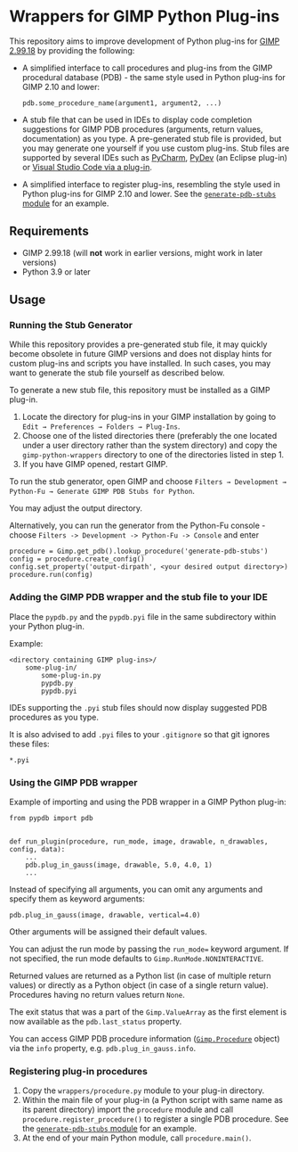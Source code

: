 # Wrappers for GIMP Python Plug-ins

This repository aims to improve development of Python plug-ins for [GIMP 2.99.18](https://www.gimp.org/downloads/devel/) by providing the following:

* A simplified interface to call procedures and plug-ins from the GIMP procedural database (PDB) - the same style used in Python plug-ins for GIMP 2.10 and lower:
  
  ```
  pdb.some_procedure_name(argument1, argument2, ...)
  ```

* A stub file that can be used in IDEs to display code completion suggestions for GIMP PDB procedures (arguments, return values, documentation) as you type. A pre-generated stub file is provided, but you may generate one yourself if you use custom plug-ins. Stub files are supported by several IDEs such as [PyCharm](https://www.jetbrains.com/help/pycharm/stubs.html), [PyDev](https://www.pydev.org/manual_101_install.html) (an Eclipse plug-in) or [Visual Studio Code via a plug-in](https://marketplace.visualstudio.com/items?itemName=ms-python.vscode-pylance).

* A simplified interface to register plug-ins, resembling the style used in Python plug-ins for GIMP 2.10 and lower. See the [`generate-pdb-stubs` module](generate-pdb-stubs/generate-pdb-stubs.py#L51) for an example.


## Requirements

* GIMP 2.99.18 (will **not** work in earlier versions, might work in later versions)
* Python 3.9 or later


## Usage

### Running the Stub Generator

While this repository provides a pre-generated stub file, it may quickly become obsolete in future GIMP versions and does not display hints for custom plug-ins and scripts you have installed.
In such cases, you may want to generate the stub file yourself as described below.

To generate a new stub file, this repository must be installed as a GIMP plug-in.

1. Locate the directory for plug-ins in your GIMP installation by going to `Edit → Preferences → Folders → Plug-Ins`.
2. Choose one of the listed directories there (preferably the one located under a user directory rather than the system directory) and copy the `gimp-python-wrappers` directory to one of the directories listed in step 1.
3. If you have GIMP opened, restart GIMP.

To run the stub generator, open GIMP and choose `Filters → Development → Python-Fu → Generate GIMP PDB Stubs for Python`.

You may adjust the output directory.

Alternatively, you can run the generator from the Python-Fu console - choose `Filters -> Development -> Python-Fu -> Console` and enter

```
procedure = Gimp.get_pdb().lookup_procedure('generate-pdb-stubs')
config = procedure.create_config()
config.set_property('output-dirpath', <your desired output directory>)
procedure.run(config)
```

### Adding the GIMP PDB wrapper and the stub file to your IDE

Place the `pypdb.py` and the `pypdb.pyi` file in the same subdirectory within your Python plug-in.

Example:

```
<directory containing GIMP plug-ins>/
    some-plug-in/
        some-plug-in.py
        pypdb.py
        pypdb.pyi
```

IDEs supporting the `.pyi` stub files should now display suggested PDB procedures as you type. 

It is also advised to add `.pyi` files to your `.gitignore` so that git ignores these files:

```
*.pyi
```


### Using the GIMP PDB wrapper

Example of importing and using the PDB wrapper in a GIMP Python plug-in:

```
from pypdb import pdb


def run_plugin(procedure, run_mode, image, drawable, n_drawables, config, data):
    ...
    pdb.plug_in_gauss(image, drawable, 5.0, 4.0, 1)
    ...
```

Instead of specifying all arguments, you can omit any arguments and specify them as keyword arguments:

```
pdb.plug_in_gauss(image, drawable, vertical=4.0)
```

Other arguments will be assigned their default values.

You can adjust the run mode by passing the `run_mode=` keyword argument. If not specified, the run mode defaults to `Gimp.RunMode.NONINTERACTIVE`.

Returned values are returned as a Python list (in case of multiple return values) or directly as a Python object (in case of a single return value). Procedures having no return values return `None`.

The exit status that was a part of the `Gimp.ValueArray` as the first element is now available as the `pdb.last_status` property.

You can access GIMP PDB procedure information ([`Gimp.Procedure`](https://developer.gimp.org/api/3.0/libgimp/class.Procedure.html) object) via the `info` property, e.g. `pdb.plug_in_gauss.info`.

### Registering plug-in procedures

1. Copy the `wrappers/procedure.py` module to your plug-in directory.
2. Within the main file of your plug-in (a Python script with same name as its parent directory) import the `procedure` module and call `procedure.register_procedure()` to register a single PDB procedure. See the [`generate-pdb-stubs` module](generate-pdb-stubs/generate-pdb-stubs.py#L51) for an example.
3. At the end of your main Python module, call `procedure.main()`.
